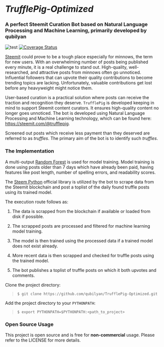 # *TrufflePig-Optimized*
### A perfect Steemit Curation Bot based on Natural Language Processing and Machine Learning, primarily developed by qubilyan

![test](https://travis-ci.org/qubilyan/TrufflePig-Optimized.svg?branch=master)
[![Coverage Status](https://coveralls.io/repos/github/qubilyan/TrufflePig-Optimized/badge.svg?branch=master)](https://coveralls.io/github/qubilyan/TrufflePig-Optimized?branch=master)

[Steemit](https://steemit.com) could prove to be a tough place especially for minnows, the term for new users. With an overwhelming number of posts being published every minute, it is a real challenge to stand out. High-quality, well-researched, and attractive posts from minnows often go unnoticed. Influential followers that can upvote their quality contributions to become trending topics are lacking. Unfortunately, valuable contributions get lost before any heavyweight might notice them.

User-based curation is a practical solution where posts can receive the traction and recognition they deserve. `TrufflePig` is developed keeping in mind to support Steemit content curators. It ensures high-quality content no longer goes unnoticed. The bot is developed using Natural Language Processing and Machine Learning technology, which can be found here: https://steemit.com/@trufflepig.

Screened out posts which receive less payment than they deserved are referred to as *truffles*. The primary aim of the bot is to identify such *truffles*.

### The Implementation

A multi-output [Random Forest](http://scikit-learn.org/stable/modules/generated/sklearn.ensemble.RandomForestRegressor.html) is used for model training. Model training is done using posts older than 7 days which have already been paid, having features like post length, number of spelling errors, and readability scores.

The [Steem Python](https://github.com/steemit/steem-python) official library is utilized by the bot to scrape data from the Steemit blockchain and post a toplist of the daily found truffle posts using its trained model.

The execution route follows as:

1. The data is scrapped from the blockchain if available or loaded from disk if possible.

2. The scrapped posts are processed and filtered for machine learning model training.

3. The model is then trained using the processed data if a trained model does not exist already.

4. More recent data is then scrapped and checked for truffle posts using the trained model.

5. The bot publishes a toplist of truffle posts on which it both upvotes and comments.

Clone the project directory:
> `$ git clone https://github.com/qubilyan/TrufflePig-Optimized.git`

Add the project directory to your `PYTHONPATH`:
> `$ export PYTHONPATH=$PYTHONPATH:<path_to_project>`

### Open Source Usage

This project is open source and is free for **non-commercial** usage. Please refer to the LICENSE for more details.